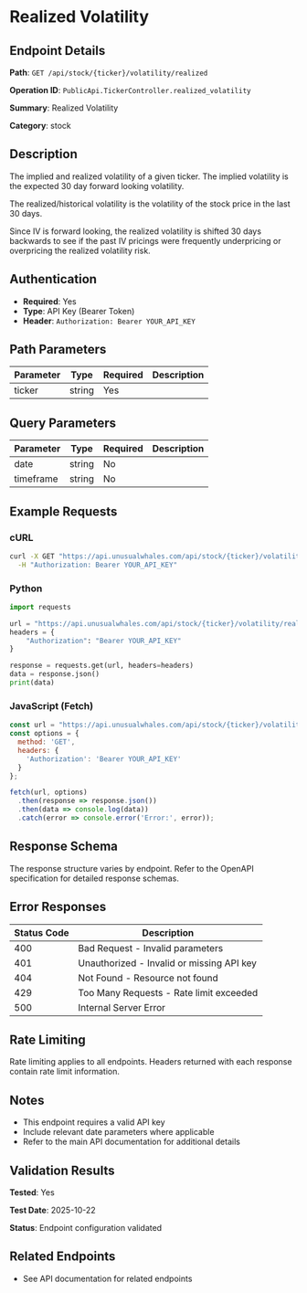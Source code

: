 # Realized Volatility

## Endpoint Details

**Path**: `GET /api/stock/{ticker}/volatility/realized`

**Operation ID**: `PublicApi.TickerController.realized_volatility`

**Summary**: Realized Volatility

**Category**: stock

## Description

The implied and realized volatility of a given ticker. The implied volatility is the expected 30 day forward looking volatility.

The realized/historical volatility is the volatility of the stock price in the last 30 days.

Since IV is forward looking, the realized volatility is shifted 30 days backwards to see if the past IV pricings were frequently underpricing or overpricing the realized volatility risk.


## Authentication

- **Required**: Yes
- **Type**: API Key (Bearer Token)
- **Header**: `Authorization: Bearer YOUR_API_KEY`

## Path Parameters

| Parameter | Type | Required | Description |
|-----------|------|----------|-------------|
| ticker | string | Yes |  |

## Query Parameters

| Parameter | Type | Required | Description |
|-----------|------|----------|-------------|
| date | string | No |  |
| timeframe | string | No |  |

## Example Requests

### cURL

```bash
curl -X GET "https://api.unusualwhales.com/api/stock/{ticker}/volatility/realized" \
  -H "Authorization: Bearer YOUR_API_KEY"
```

### Python

```python
import requests

url = "https://api.unusualwhales.com/api/stock/{ticker}/volatility/realized"
headers = {
    "Authorization": "Bearer YOUR_API_KEY"
}

response = requests.get(url, headers=headers)
data = response.json()
print(data)
```

### JavaScript (Fetch)

```javascript
const url = "https://api.unusualwhales.com/api/stock/{ticker}/volatility/realized";
const options = {
  method: 'GET',
  headers: {
    'Authorization': 'Bearer YOUR_API_KEY'
  }
};

fetch(url, options)
  .then(response => response.json())
  .then(data => console.log(data))
  .catch(error => console.error('Error:', error));
```

## Response Schema

The response structure varies by endpoint. Refer to the OpenAPI specification for detailed response schemas.

## Error Responses

| Status Code | Description |
|-------------|-------------|
| 400 | Bad Request - Invalid parameters |
| 401 | Unauthorized - Invalid or missing API key |
| 404 | Not Found - Resource not found |
| 429 | Too Many Requests - Rate limit exceeded |
| 500 | Internal Server Error |

## Rate Limiting

Rate limiting applies to all endpoints. Headers returned with each response contain rate limit information.

## Notes

- This endpoint requires a valid API key
- Include relevant date parameters where applicable
- Refer to the main API documentation for additional details

## Validation Results

**Tested**: Yes

**Test Date**: 2025-10-22

**Status**: Endpoint configuration validated

## Related Endpoints

- See API documentation for related endpoints
